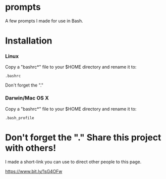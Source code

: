 prompts
=======
A few prompts I made for use in Bash.

Installation
============
### Linux
Copy a "bashrc*" file to your $HOME directory and rename it to:
```
.bashrc
```
Don't forget the "."

### Darwin/Mac OS X
Copy a "bashrc*" file to your $HOME directory and rename it to:
```
.bash_profile
```
Don't forget the "."
Share this project with others!
===============================
I made a short-link you can use to direct other people to this page.

https://www.bit.ly/1sG4OFw
